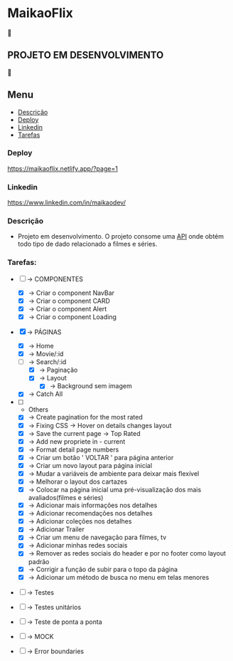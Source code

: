 # MaikaoFlix

🚧

## PROJETO EM DESENVOLVIMENTO

🚧

## Menu

- [Descrição](#Descrição)
- [Deploy](#Deploy)
- [Linkedin](#Linkedin)
- [Tarefas](#Tarefas)

### Deploy

https://maikaoflix.netlify.app/?page=1

### Linkedin

https://www.linkedin.com/in/maikaodev/

### Descrição

- Projeto em desenvolvimento. O projeto consome uma [API](https://developers.themoviedb.org/3) onde obtém todo tipo de dado relacionado a filmes e séries.

### Tarefas:

- [ ] -> COMPONENTES

  - [x] -> Criar o component NavBar
  - [x] -> Criar o component CARD
  - [x] -> Criar o component Alert
  - [x] -> Criar o component Loading

- [x] -> PÁGINAS

  - [x] -> Home
  - [x] -> Movie/:id
  - [ ] -> Search/:id
    - [x] -> Paginação
    - [x] -> Layout
      - [x] -> Background sem imagem
  - [x] -> Catch All

- [ ] - Others
  - [x] -> Create pagination for the most rated
  - [x] -> Fixing CSS -> Hover on details changes layout
  - [x] -> Save the current page -> Top Rated
  - [x] -> Add new propriete in <Pagination/> - current
  - [x] -> Format detail page numbers
  - [x] -> Criar um botão ' VOLTAR ' para página anterior
  - [x] -> Criar um novo layout para página inicial
  - [x] -> Mudar a variáveis de ambiente para deixar mais flexível
  - [x] -> Melhorar o layout dos cartazes
  - [x] -> Colocar na página inicial uma pré-visualização dos mais avaliados(filmes e séries)
  - [x] -> Adicionar mais informações nos detalhes
  - [x] -> Adicionar recomendações nos detalhes
  - [x] -> Adicionar coleções nos detalhes
  - [x] -> Adicionar Trailer
  - [x] -> Criar um menu de navegação para filmes, tv
  - [x] -> Adicionar minhas redes sociais
  - [x] -> Remover as redes sociais do header e por no footer como layout padrão
  - [x] -> Corrigir a função de subir para o topo da página
  - [x] -> Adicionar um método de busca no menu em telas menores
- [ ] -> Testes
- [ ] -> Testes unitários
- [ ] -> Teste de ponta a ponta
- [ ] -> MOCK
- [ ] -> Error boundaries
